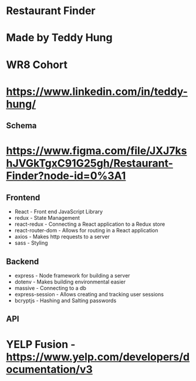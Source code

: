 # Restaurant Finder

# Made by Teddy Hung
# WR8 Cohort
# https://www.linkedin.com/in/teddy-hung/

## Schema
# https://www.figma.com/file/JXJ7kshJVGkTgxC91G25gh/Restaurant-Finder?node-id=0%3A1

## Frontend
* React - Front end JavaScript Library
* redux - State Management
* react-redux - Connecting a React application to a Redux store
* react-router-dom - Allows for routing in a React application
* axios - Makes http requests to a server
* sass - Styling

## Backend
* express - Node framework for building a server
* dotenv - Makes building environmental easier
* massive - Connecting to a db
* express-session - Allows creating and tracking user sessions
* bcryptjs - Hashing and Salting passwords

## API
# YELP Fusion - https://www.yelp.com/developers/documentation/v3